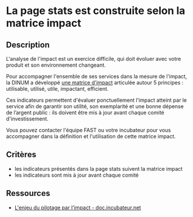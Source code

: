 # La page stats est construite selon la matrice impact

## Description

L'analyse de l'impact est un exercice difficile, qui doit évoluer avec
votre produit et son environnement changeant.

Pour accompagner l'ensemble de ses services dans la mesure de
l'impact, la DINUM a développé [une matrice d'impact][1] articulée
autour 5 principes : utilisable, utilisé, utile, impactant, efficient.

Ces indicateurs permettent d'évaluer ponctuellement l'impact atteint
par le service afin de garantir son utilité, son exemplarité et une
bonne dépense de l’argent public : ils doivent être mis à jour avant
chaque comité d'investissement.

Vous pouvez contacter l'équipe FAST ou votre incubateur pour vous
accompagner dans la définition et l'utilisation de cette matrice
impact.

[1]: https://doc.incubateur.net/communaute/gerer-son-produit/guide-de-financement-des-startups-detat/4.-lenjeu-du-pilotage-par-limpact

## Critères

- les indicateurs présentés dans la page stats suivent la matrice impact
- les indicateurs sont mis à jour avant chaque comité

## Ressources

- [L'enjeu du pilotage par l'impact - doc.incubateur.net](https://doc.incubateur.net/communaute/gerer-son-produit/guide-de-financement-des-startups-detat/4.-lenjeu-du-pilotage-par-limpact)
